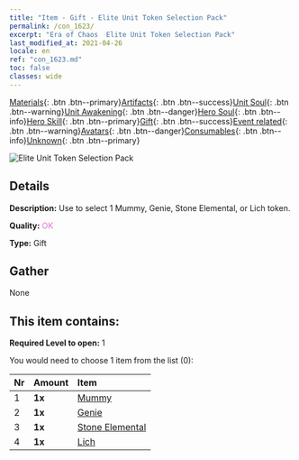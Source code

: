 ```yaml
---
title: "Item - Gift - Elite Unit Token Selection Pack"
permalink: /con_1623/
excerpt: "Era of Chaos  Elite Unit Token Selection Pack"
last_modified_at: 2021-04-26
locale: en
ref: "con_1623.md"
toc: false
classes: wide
---
```

 [Materials](/Items/){: .btn .btn--primary}[Artifacts](/Items/Artifacts/){: .btn .btn--success}[Unit Soul](/Items/UnitSoul/){: .btn .btn--warning}[Unit Awakening](/Items/UnitAwakening/){: .btn .btn--danger}[Hero Soul](/Items/HeroSoul/){: .btn .btn--info}[Hero Skill](/Items/HeroSkill/){: .btn .btn--primary}[Gift](/Items/Gift/){: .btn .btn--success}[Event related](/Items/Events/){: .btn .btn--warning}[Avatars](/Items/Avatars/){: .btn .btn--danger}[Consumables](/Items/Consumables/){: .btn .btn--info}[Unknown](/Items/Unknown/){: .btn .btn--primary}

 ![Elite Unit Token Selection Pack](/images/t/i_907239.png)

## Details
 **Description:** Use to select 1 Mummy, Genie, Stone Elemental, or Lich token.

 **Quality:** <span style="color: #DA70D6">OK</span>

 **Type:** Gift

## Gather

  None

## This item contains:

 **Required Level to open:** 1

 You would need to choose 1 item from the list (0):

  | Nr | Amount |     Item    |
  |:---|:-------|:------------|
  | 1 |  **1x** | [Mummy](/Items/unt_215/) |  | 
  | 2 |  **1x** | [Genie](/Items/unt_239/) |  | 
  | 3 |  **1x** | [Stone Elemental](/Items/unt_266/) |  | 
  | 4 |  **1x** | [Lich](/Items/unt_212/) |  | 
